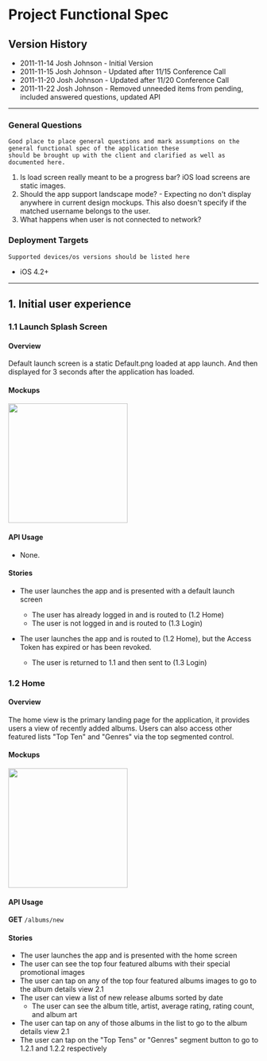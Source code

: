 # Project Functional Spec

## Version History
- 2011-11-14 Josh Johnson - Initial Version
- 2011-11-15 Josh Johnson - Updated after 11/15 Conference Call
- 2011-11-20 Josh Johnson - Updated after 11/20 Conference Call
- 2011-11-22 Josh Johnson - Removed unneeded items from pending, included answered questions, updated API

---

### General Questions

	Good place to place general questions and mark assumptions on the general functional spec of the application these 
	should be brought up with the client and clarified as well as documented here.

1. Is load screen really meant to be a progress bar? iOS load screens are static images.
2. Should the app support landscape mode? - Expecting no
don't display anywhere in current design mockups. This also doesn't specify if the matched username belongs to the user.
3. What happens when user is not connected to network?

### Deployment Targets
	Supported devices/os versions should be listed here
- iOS 4.2+

---

## 1. Initial user experience 

### 1.1 Launch Splash Screen

#### Overview

Default launch screen is a static Default.png loaded at app launch. And then displayed for 3 seconds after the application has loaded.

#### Mockups

<img src="https://github.com/twotoasters/project-example/raw/master/Design/Mockups/Default.png" width="240px">

#### API Usage

- None.

#### Stories

- The user launches the app and is presented with a default launch screen
	- The user has already logged in and is routed to (1.2 Home)
	- The user is not logged in and is routed to (1.3 Login)
	
- The user launches the app and is routed to (1.2 Home), but the Access Token has expired or has been revoked.
	- The user is returned to 1.1 and then sent to (1.3 Login)


### 1.2 Home

#### Overview

The home view is the primary landing page for the application, it provides users a view of recently added albums. Users can also access other featured lists "Top Ten" and "Genres" via the top segmented control. 

#### Mockups

<img src="https://github.com/twotoasters/project-example/raw/master/Design/Mockups/screen1.png" width="240px">

#### API Usage

**GET** `/albums/new`

#### Stories

- The user launches the app and is presented with the home screen
- The user can see the top four featured albums with their special promotional images
- The user can tap on any of the top four featured albums images to go to the album details view 2.1
- The user can view a list of new release albums sorted by date
	- The user can see the album title, artist, average rating, rating count, and album art
- The user can tap on any of those albums in the list to go to the album details view 2.1
- The user can tap on the "Top Tens" or "Genres" segment button to go to 1.2.1 and 1.2.2 respectively
